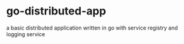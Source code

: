 # go-distributed-app
a basic distributed application written in go with service registry and logging service
